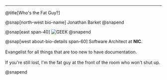 ---
@title[Who's the Fat Guy?]

@snap[north-west bio-name]
Jonathan Barket
@snapend

@snap[east span-40]
![GEEK](template/img/geek.gif)
@snapend

@snap[west about-bio-details span-60]
Software Architect at <b>NIC</b>.
<br><br>
Evangelist for all things that are too new to have documentation.
<br><br>
If you're still lost, I'm the fat guy at the front of the room who won't shut up.

@snapend

